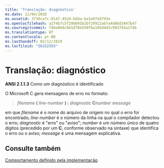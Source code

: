 ```yaml
---
title: 'Translação: diagnóstico'
ms.date: 11/04/2016
ms.assetid: 3730ca7c-0147-452d-bd4a-6a1e97e9793e
ms.openlocfilehash: a274b7c5f29b091b2bf29922abfa4d66d3447b47
ms.sourcegitcommit: f4be868c0d1d78e550fba105d4d3c993743a1f4b
ms.translationtype: HT
ms.contentlocale: pt-BR
ms.lasthandoff: 02/12/2019
ms.locfileid: "56152593"
---
```

# <a name="translation-diagnostics"></a>Translação: diagnóstico

**ANSI 2.1.1.3** Como um diagnóstico é identificado

O Microsoft C gera mensagens de erro no formato:

> *filename* **(** *line-number* **) :** *diagnostic* **C**<em>number</em> *message*

em que *filename* é o nome do arquivo de origem no qual o erro foi encontrado; *line-number* é o número da linha na qual o compilador detectou o erro; *diagnostic* é "erro" ou "aviso"; *number* é um número único de quatro dígitos (precedido por um **C**, conforme observado na sintaxe) que identifica o erro ou o aviso; *message* é uma mensagem explicativa.

## <a name="see-also"></a>Consulte também

[Comportamento definido pela implementação](../c-language/implementation-defined-behavior.md)

